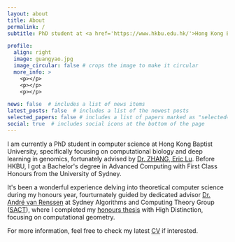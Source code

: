 ```yaml
---
layout: about
title: About
permalink: /
subtitle: PhD student at <a href='https://www.hkbu.edu.hk/'>Hong Kong Baptist University</a>.

profile:
  align: right
  image: guangyao.jpg
  image_circular: false # crops the image to make it circular
  more_info: >
    <p></p>
    <p></p>
    <p></p>

news: false  # includes a list of news items
latest_posts: false  # includes a list of the newest posts
selected_papers: false # includes a list of papers marked as "selected={true}"
social: true  # includes social icons at the bottom of the page
---
```


I am currently a PhD student in computer science at Hong Kong Baptist University, specifically focusing on computational biology and deep learning in genomics, fortunately advised by <a href='https://www.comp.hkbu.edu.hk/v1/?page=profile&id=ericluzhang'>Dr. ZHANG, Eric Lu</a>. Before HKBU, I got a Bachelor's degree in Advanced Computing with First Class Honours from the University of Sydney. 

It's been a wonderful experience delving into theoretical computer science during my honours year, fourturnately guided by dedicated advisor [Dr. André van Renssen](https://andrevanrenssen.droppages.com/) at Sydney Algorithms and Computing Theory Group ([SACT](https://sydneyalgorithms.wordpress.com/)), where I completed my [honours thesis](assets/pdf/Online_Routing_on_Delaunay_Triangulations_in_the_Presence_of_Obstacles.pdf) with High Distinction, focusing on computational geometry.

For more information, feel free to check my latest [CV](assets/pdf/Guangyao_GUO_Resume.pdf) if interested.

<!---Write your biography here. Tell the world about yourself. Link to your favorite [subreddit](http://reddit.com). You can put a picture in, too. The code is already in, just name your picture `prof_pic.jpg` and put it in the `img/` folder. 

....

....

Put your address / P.O. box / other info right below your picture. You can also disable any of these elements by editing `profile` property of the YAML header of your `_pages/about.md`. Edit `_bibliography/papers.bib` and Jekyll will render your [publications page](/al-folio/publications/) automatically.

Link to your social media connections, too. This theme is set up to use [Font Awesome icons](https://fontawesome.com/) and [Academicons](https://jpswalsh.github.io/academicons/), like the ones below. Add your Facebook, Twitter, LinkedIn, Google Scholar, or just disable all of them.--->
